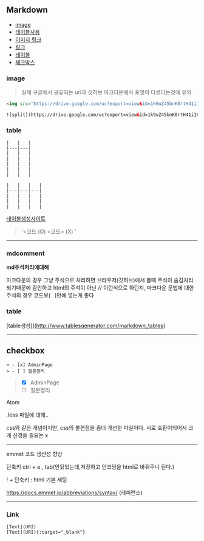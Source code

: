 ## Markdown

- [image](#image)
- [테이블사용](#table)
- [이미지 링크](#imagelink)
- [링크](#link)
- [테이블](#table)
- [체크박스](#checkbox)

### image
> 실제 구글에서 공유되는 url과 깃허브 마크다운에서 포맷이 다르다는것에 유의

```html
<img src="https://drive.google.com/uc?export=view&id=1k9uZ45bnK0rtH41iI8BlDeGRip5lUXQe" width="400" height="300" />

![split](https://drive.google.com/uc?export=view&id=1k9uZ45bnK0rtH41iI8BlDeGRip5lUXQe)
```



### table
```
|   |   |
|---|---|
|   |   |
|   |   |
|   |   |
|   |   |
|   |   |
```

```
|   |   |   |
|---|---|---|
|   |   |   |
|   |   |   |
|   |   |   |
```
[테이블생성사이트](http://www.tablesgenerator.com/markdown_tables)

>'<코드 (O)  <코드> (X) '



---

### mdcomment

**md주석처리에대해**

마크다운의 경우 그냥 주석으로 처리하면 브라우저(깃허브)에서 볼때 주석이 숨김처리 되기때문에 감안하고
html의 주석이 아닌 // 이런식으로 하던지, 마크다운 문법에 대한 주석의 경우 코드뷰(``` ``` )안에 넣는게 좋다


### table

[table생성]](http://www.tablesgenerator.com/markdown_tables)

---

## checkbox

```
> - [x] AdminPage
> - [ ] 질문정리
```

> - [x] AdminPage
> - [ ] 질문정리


Atom

.less 파일에 대해..

css와 같은 개념이지만, css의 불편점을 좀더 개선한 파일이다. 서로 호환이되어서 크게 신경쓸 필요는 x

---

emmet 코드 생산성 향상

단축키 ctrl + e , tab(안됬었는데,저장하고 인코딩을 html로 바꿔주니 된다.)

! + 단축키 : html 기본 세팅

https://docs.emmet.io/abbreviations/syntax/ (레퍼런스)

---

### Link

```
[Text](URI)     
[Text](URI){:target="_blank"}
```

